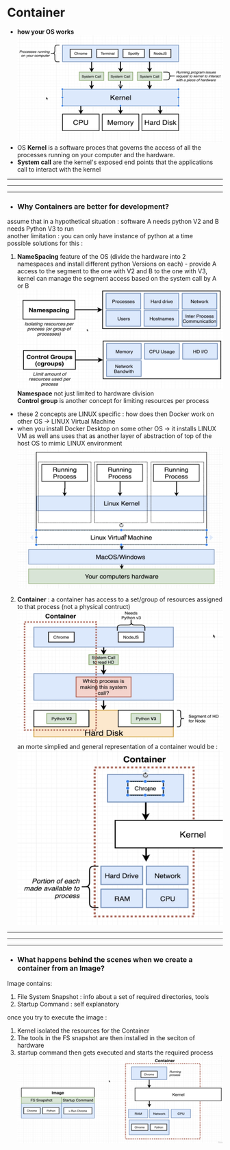 # Container

- **how your OS works**\
![OS Overview Image](./images/OSoverview.jpg)
- OS **Kernel** is a software proces that governs the access of all the processes running on your computer and the hardware.
- **System call** are the kernel's exposed end points that the applications call to interact with the kernel

--- 
---
---
- ### Why Containers are better for development?

assume that in  a hypothetical situation : software A needs python V2 and B needs Python V3 to run\
another limitation : you can only have instance of python at a time\
possible solutions for this :
1. **NameSpacing** feature of the OS (divide the hardware into 2 namespaces and install different python Versions on each) - provide A access to the segment to the one with V2 and B to the one with V3, kernel can manage the segment access based on the system call by A or B
![Namespaces and Control Groups Image](./images/namespacing_ctrl_grps.jpg)
**Namespace** not just limited to hardware division\
**Control group** is another concept for limiting resources per process
- these 2 concepts are LINUX specific : how does then Docker work on other OS -> LINUX Virtual Machine
- when you install Docker Desktop on some other OS -> it installs LINUX VM as well ans uses that as another layer of abstraction of top of the host OS to mimic LINUX environment 
![Linux VM on Host OS for Docker Image](./images/Linux_VM_for_Docker.jpg)

2. **Container** : a container has access to a set/group of resources assigned to that process (not a physical contruct)
![Container Analogy Image](./images/container_analogy.jpg)
an morte simplied and general representation of a container would be : 
![Container Representation Image](./images/container_representation.jpg)
---
---
---

- ### What happens behind the scenes when we create a container from an Image?
Image contains:
1. File System Snapshot : info about a set of required directories, tools
2. Startup Command : self explanatory

once you try to execute the image : 
1. Kernel isolated the resources for the Container
2. The tools in the FS snapshot are then installed in the seciton of hardware
3. startup command then gets executed and starts the required process
![docker image to Container flow Image](./images/Image_to_container.jpg)